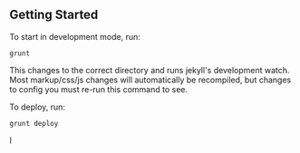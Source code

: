 



## Getting Started

To start in development mode, run:

    grunt

This changes to the correct directory and runs jekyll's development watch.
Most markup/css/js changes will automatically be recompiled, but changes to config you must re-run this command to see.

To deploy, run:

    grunt deploy

I